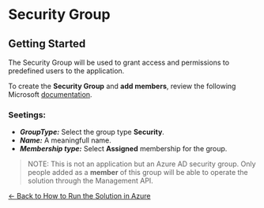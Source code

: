 # Security Group

## Getting Started

The Security Group will be used to grant access and permissions to predefined users to the application. 

To create the **Security Group** and **add members**, review the following Microsoft [documentation](https://docs.microsoft.com/en-us/azure/active-directory/fundamentals/active-directory-groups-create-azure-portal#create-a-basic-group-and-add-members).

### Seetings:

- ***GroupType:*** Select the group type **Security**. 
- ***Name:*** A meaningfull name.
- ***Membership type:*** Select **Assigned** membership for the group.

> NOTE: This is not an application but an Azure AD security group. Only people added as a **member** of this group will be able to operate the solution through the Management API. 


[← Back to How to Run the Solution in Azure](README.md#how-to-run-the-solution-in-azure)